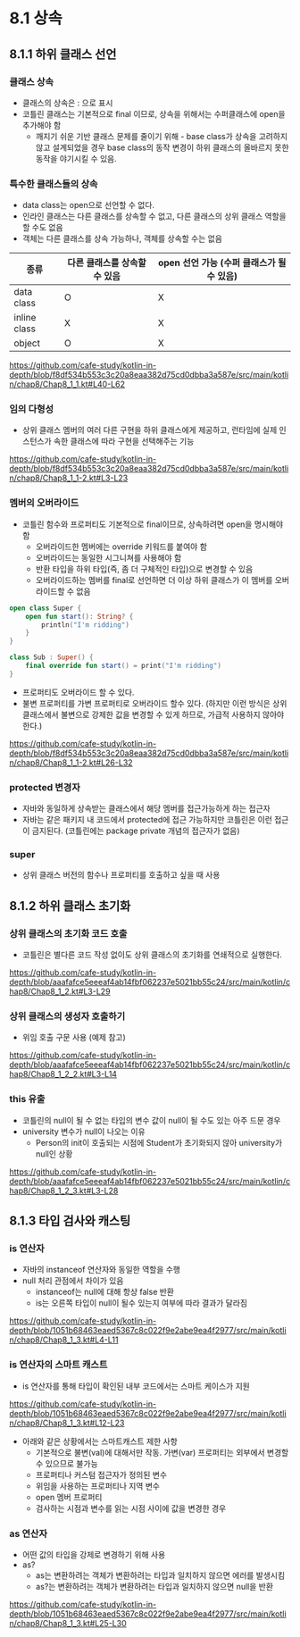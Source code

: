 # 8.1 상속

## 8.1.1 하위 클래스 선언

### 클래스 상속

* 클래스의 상속은 : 으로 표시
* 코틀린 클래스는 기본적으로 final 이므로, 상속을 위해서는 수퍼클래스에 open을 추가해야 함
    * 깨지기 쉬운 기반 클래스 문제를 줄이기 위해 - base class가 상속을 고려하지 않고 설계되었을 경우 base class의 동작 변경이 하위 클래스의 올바르지 못한 동작을 야기시킬 수 있음.

### 특수한 클래스들의 상속

* data class는 open으로 선언할 수 없다.
* 인라인 클래스는 다른 클래스를 상속할 수 없고, 다른 클래스의 상위 클래스 역할을 할 수도 없음
* 객체는 다른 클래스를 상속 가능하나, 객체를 상속할 수는 없음

| 종류           | 다른 클래스를 상속할 수 있음 | open 선언 가능 (수퍼 클래스가 될 수 있음) |
|--------------|------------------|-----------------------------|
| data class   | O                | X                           |
| inline class | X                | X                           |
| object       | O                | X                           |

https://github.com/cafe-study/kotlin-in-depth/blob/f8df534b553c3c20a8eaa382d75cd0dbba3a587e/src/main/kotlin/chap8/Chap8_1_1.kt#L40-L62

### 임의 다형성

* 상위 클래스 멤버의 여러 다른 구현을 하위 클래스에게 제공하고, 런타임에 실제 인스턴스가 속한 클래스에 따라 구현을 선택해주는 기능

https://github.com/cafe-study/kotlin-in-depth/blob/f8df534b553c3c20a8eaa382d75cd0dbba3a587e/src/main/kotlin/chap8/Chap8_1_1-2.kt#L3-L23

### 멤버의 오버라이드

* 코틀린 함수와 프로퍼티도 기본적으로 final이므로, 상속하려면 open을 명시해야 함
    * 오버라이드한 멤버에는 override 키워드를 붙여야 함
    * 오버라이드는 동일한 시그니쳐를 사용해야 함
    * 반환 타입을 하위 타입(즉, 좀 더 구체적인 타입)으로 변경할 수 있음
    * 오버라이드하는 멤버를 final로 선언하면 더 이상 하위 클래스가 이 멤버를 오버라이드할 수 없음

```kotlin
open class Super {
    open fun start(): String? {
        println("I'm ridding")
    }
}

class Sub : Super() {
    final override fun start() = print("I'm ridding")
}
````

* 프로퍼티도 오버라이드 할 수 있다.
* 불변 프로퍼티를 가변 프로퍼티로 오버라이드 할수 있다. (하지만 이런 방식은 상위클래스에서 불변으로 강제한 값을 변경할 수 있게 하므로, 가급적 사용하지 않아야 한다.)

https://github.com/cafe-study/kotlin-in-depth/blob/f8df534b553c3c20a8eaa382d75cd0dbba3a587e/src/main/kotlin/chap8/Chap8_1_1-2.kt#L26-L32

### protected 변경자

* 자바와 동일하게 상속받는 클래스에서 해당 멤버를 접근가능하게 하는 접근자
* 자바는 같은 패키지 내 코드에서 protected에 접근 가능하지만 코틀린은 이런 접근이 금지된다. (코틀린에는 package private 개념의 접근자가 없음)

### super

* 상위 클래스 버전의 함수나 프로퍼티를 호출하고 싶을 때 사용

## 8.1.2 하위 클래스 초기화

### 상위 클래스의 초기화 코드 호출

* 코틀린은 별다른 코드 작성 없이도 상위 클래스의 초기화를 연쇄적으로 실행한다.

https://github.com/cafe-study/kotlin-in-depth/blob/aaafafce5eeeaf4ab14fbf062237e5021bb55c24/src/main/kotlin/chap8/Chap8_1_2.kt#L3-L29

### 상위 클래스의 생성자 호출하기

* 위임 호출 구문 사용 (예제 참고)

https://github.com/cafe-study/kotlin-in-depth/blob/aaafafce5eeeaf4ab14fbf062237e5021bb55c24/src/main/kotlin/chap8/Chap8_1_2_2.kt#L3-L14

### this 유출

* 코틀린의 null이 될 수 없는 타입의 변수 값이 null이 될 수도 있는 아주 드문 경우
* university 변수가 null이 나오는 이유
    * Person의 init이 호출되는 시점에 Student가 초기화되지 않아 university가 null인 상황

https://github.com/cafe-study/kotlin-in-depth/blob/aaafafce5eeeaf4ab14fbf062237e5021bb55c24/src/main/kotlin/chap8/Chap8_1_2_3.kt#L3-L28

## 8.1.3 타입 검사와 캐스팅

### is 연산자
* 자바의 instanceof 연산자와 동일한 역할을 수행
* null 처리 관점에서 차이가 있음
  * instanceof는 null에 대해 항상 false 반환
  * is는 오른쪽 타입이 null이 될수 있는지 여부에 따라 결과가 달라짐

https://github.com/cafe-study/kotlin-in-depth/blob/1051b68463eaed5367c8c022f9e2abe9ea4f2977/src/main/kotlin/chap8/Chap8_1_3.kt#L4-L11
### is 연산자의 스마트 캐스트
* is 연산자를 통해 타입이 확인된 내부 코드에서는 스마트 케이스가 지원

https://github.com/cafe-study/kotlin-in-depth/blob/1051b68463eaed5367c8c022f9e2abe9ea4f2977/src/main/kotlin/chap8/Chap8_1_3.kt#L12-L23

* 아래와 같은 상황에서는 스마트캐스트 제한 사항
  * 기본적으로 불변(val)에 대해서만 작동. 가변(var) 프로퍼티는 외부에서 변경할 수 있으므로 불가능
  * 프로퍼티나 커스텀 접근자가 정의된 변수
  * 위임을 사용하는 프로퍼티나 지역 변수
  * open 멤버 프로퍼티
  * 검사하는 시점과 변수를 읽는 시점 사이에 값을 변경한 경우

### as 연산자
* 어떤 값의 타입을 강제로 변경하기 위해 사용
* as?
  * as는 변환하려는 객체가 변환하려는 타입과 일치하지 않으면 에러를 발생시킴 
  * as?는 변환하려는 객체가 변환하려는 타입과 일치하지 않으면 null을 반환
  
https://github.com/cafe-study/kotlin-in-depth/blob/1051b68463eaed5367c8c022f9e2abe9ea4f2977/src/main/kotlin/chap8/Chap8_1_3.kt#L25-L30
